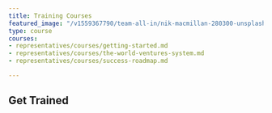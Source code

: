 ```yaml
---
title: Training Courses
featured_image: "/v1559367790/team-all-in/nik-macmillan-280300-unsplash.jpg"
type: course
courses:
- representatives/courses/getting-started.md
- representatives/courses/the-world-ventures-system.md
- representatives/courses/success-roadmap.md

---
```

## Get Trained